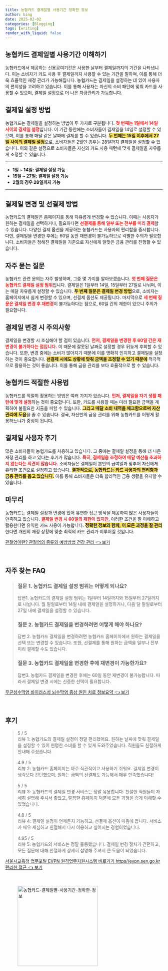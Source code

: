 ```yaml
---
title: 농협카드 결제일별 사용기간 정확한 정보
author: bing
date: 2025-02-02
categories: [Blogging]
tags: [writing]
render_with_liquid: false
---
```



<h2 id='결제일별 사용기간 이해하기'>농협카드 결제일별 사용기간 이해하기</h2>

<p>농협카드에서 제공하는 신용공여기간은 사용한 날부터 결제일까지의 기간을 나타냅니다. 이는 소비자가 카드 사용 후 결제일까지 사용할 수 있는 기간을 말하며, 이를 통해 더욱 효율적인 재정 관리가 가능해집니다. 농협카드는 결제일을 설정하는 데 있어 사용자의 편의성을 고려하고 있습니다. 이를 통해 사용자는 자신의 소비 패턴에 맞춰 카드를 사용할 수 있으며, 결제일 설정으로 더 나은 자금관리가 가능합니다.</p>

<h2 id='결제일 설정 방법'>결제일 설정 방법</h2>

<p>농협카드는 결제일을 설정하는 방법이 두 가지로 구분됩니다. <b><span style="color: #ee2323;">첫 번째는 1일에서 14일 사이의 결제일 설정</span></b>입니다. 이 기간 동안에는 소비자들이 결제일을 14일로 설정할 수 있으며, 이를 통해 매달 같은 날짜에 결제를 할 수 있습니다. <b><span style="background-color: #ffe066;">두 번째는 15일 이후에서 27일 사이의 결제일 설정</span></b>으로, 소비자들은 2월인 경우는 28일까지 결제일을 설정할 수 있습니다. 이와 같은 설정으로 소비자들은 자신의 카드 사용 패턴에 맞게 결제일을 자유롭게 조정할 수 있습니다.</p>

<hr />

<ul>
    <li><b>1일 ~ 14일: 결제일 설정 가능</b></li>
    <li><b>15일 ~ 27일: 결제일 설정 가능</b></li>
    <li><b>2월의 경우 28일까지 가능</b></li>
</ul>

<hr />

<h2 id='결제일 변경 및 선결제 방법'>결제일 변경 및 선결제 방법</h2>

<p>농협카드의 결제일은 홈페이지를 통해 자유롭게 변경할 수 있습니다. 이때는 사용자가 원하는 결제일을 선택하거나, 필요하다면 <b><span style="color: #ee2323;">선결제를 통해 일부 또는 전부를 미리 결제</span></b>할 수 있습니다. 다양한 결제 옵션을 제공하는 농협카드는 사용자의 편리함을 중시합니다. 다만, 결제일을 변경한 후에는 60일 동안 재변경이 불가능하므로 각별한 주의가 필요합니다. 소비자들은 정해진 결제일을 기준으로 자신에게 알맞은 금융 관리를 진행할 수 있습니다.</p>

<h2 id='자주 묻는 질문'>자주 묻는 질문</h2>

<p>농협카드 관련 문의는 자주 발생하며, 그중 몇 가지를 알아보겠습니다. <b><span style="color: #ee2323;">첫 번째 질문은 농협카드 결제일 설정 범위</span></b>입니다. 결제일은 1일부터 14일, 15일부터 27일로 나뉘며, 이는 매달 자유롭게 설정할 수 있습니다. <b><span style="background-color: #ffe066;">두 번째 질문은 결제일 변경 방법</span></b>으로, 소비자는 홈페이지에서 쉽게 변경할 수 있으며, 선결제 옵션도 제공됩니다. 마지막으로 <b><span style="color: #ee2323;">세 번째 질문은 결제일 변경 후 재변경</span></b>이 불가능하다는 점으로, 60일 간의 제한이 있으니 주의가 필요합니다.</p>

<h2 id='결제일 변경 시 주의사항'>결제일 변경 시 주의사항</h2>

<p>결제일을 변경할 시 조심해야 할 점이 있습니다. <b><span style="color: #ee2323;">먼저, 결제일을 변경한 후 60일 간은 재변경이 불가하다는 점입니다.</span></b> 이 때문에 잘못된 날짜로 설정할 경우 뒤늦게 후회할 수 있습니다. 또한, 변경 중에는 소비가 많아지기 때문에 이를 명확히 인지하고 결제일을 설정하는 것이 중요합니다. <b><span style="background-color: #ffe066;">선결제 시에도 상황에 맞춰 금액을 조정할 수 있기 때문에</span></b> 적극적으로 활용하는 것이 좋습니다. 이를 통해 금융 관리를 보다 효율적으로 할 수 있습니다.</p>

<h2 id='농협카드 적절한 사용법'>농협카드 적절한 사용법</h2>

<p>농협카드를 적절히 활용하는 방법은 여러 가지가 있습니다. <b><span style="color: #ee2323;">먼저, 결제일을 자기 생활 패턴에 맞게 설정</span></b>하는 것이 중요합니다. 또한, 카드를 사용할 때는 미리 필요한 금액을 계획하여 불필요한 지출을 피할 수 있습니다. <b><span style="background-color: #ffe066;">그리고 매달 소비 내역을 체크함으로써 자산 관리에 도움</span></b>을 줄 수 있습니다. 결국, 자신만의 금융 관리를 위해 농협카드를 어떻게 활용하느냐가 중심이 됩니다.</p>

<h2 id='결제일 사용자 후기'>결제일 사용자 후기</h2>

<p>많은 소비자들이 농협카드를 사용하고 있습니다. 그 중에는 결제일 설정을 통해 더 나은 재정 관리를 하고 있다는 후기가 많습니다. <b><span style="color: #ee2323;">특히, 결제일을 조정하여 매달 예산을 초과하지 않는다는 의견이 많습니다.</span></b> 소비자들은 결제일이 본인의 급여일과 맞추어 자신에게 유리한 조건으로 설정하고 있습니다. <b><span style="background-color: #ffe066;">결과적으로, 농협카드는 카드 사용자의 편리함과 금융 관리를 돕고 있습니다.</span></b> 이를 통해 소비자들은 더욱 합리적인 금융 생활을 유지할 수 있습니다.</p>

<h2 id='마무리'>마무리</h2>

<p>농협카드는 결제일 설정과 변경에 있어 유연한 접근 방식을 제공하여 많은 사용자들이 만족하고 있습니다. <b><span style="color: #ee2323;">결제일 변경 시 60일의 제한이 있지만</span></b>, 이러한 조건을 잘 이해하고 활용한다면 유익한 카드 사용이 가능합니다. <b><span style="background-color: #ffe066;">정확한 정보와 함께, 이 모든 과정을 잘 관리</span></b>한다면 개인의 재정 상황에 맞춘 최적의 카드 관리가 이루어질 것입니다.</p>


<p><a class="click-button" title="관절염이란? 관절염의 종류와 예방방법 건강 관리" href="https://blackassets.github.io/posts/%EA%B4%80%EC%A0%88%EC%97%BC%EC%9D%B4%EB%9E%80-%EA%B4%80%EC%A0%88%EC%97%BC%EC%9D%98-%EC%A2%85%EB%A5%98%EC%99%80-%EC%98%88%EB%B0%A9%EB%B0%A9%EB%B2%95-%EA%B1%B4%EA%B0%95-%EA%B4%80%EB%A6%AC/" rel="dofollow">관절염이란? 관절염의 종류와 예방방법 건강 관리 👈 보기</a></p><br>
<h2 id='자주_찾는_FAQ'>자주 찾는 FAQ</h2>
<div itemscope="" itemtype="https://schema.org/FAQPage"> 
<blockquote> 
<div itemscope="" itemprop="mainEntity" itemtype="https://schema.org/Question"> 
<h3 itemprop="name">질문 1. 농협카드 결제일 설정 범위는 어떻게 되나요?</h3> 
<div itemscope="" itemprop="acceptedAnswer" itemtype="https://schema.org/Answer"> 
<span itemprop="text"> 
<p>답변1. 농협카드의 결제일 설정 범위는 1일부터 14일까지와 15일부터 27일까지로 나뉩니다. 월 말일로부터 14일 내에 결제일을 설정하거나, 다음 달 말일로부터 27일 내에 결제일을 설정할 수 있습니다.</p> 
</span> 
</div> 
</div> 

<div itemscope="" itemprop="mainEntity" itemtype="https://schema.org/Question"> 
<h3 itemprop="name">질문 2. 농협카드 결제일을 변경하려면 어떻게 해야 하나요?</h3> 
<div itemscope="" itemprop="acceptedAnswer" itemtype="https://schema.org/Answer"> 
<span itemprop="text"> 
<p>답변 2. 농협카드 결제일을 변경하려면 농협카드 홈페이지에서 원하는 결제일을 선택 또는 변경할 수 있습니다. 또한, 선결제를 통해 원하는 금액을 일부나 전부 미리 결제할 수도 있습니다.</p> 
</span> 
</div> 
</div> 

<div itemscope="" itemprop="mainEntity" itemtype="https://schema.org/Question"> 
<h3 itemprop="name">질문 3. 농협카드 결제일을 변경한 후에 재변경이 가능한가요?</h3> 
<div itemscope="" itemprop="acceptedAnswer" itemtype="https://schema.org/Answer"> 
<span itemprop="text"> 
<p>답변3. 농협카드 결제일을 변경한 후에는 60일 동안 재변경이 불가능합니다. 따라서 결제일 변경 시에는 신중한 선택이 필요합니다.</p> 
</span> 
</div> 
</div> 
</blockquote> 
</div>
<p><a class="click-button" title="무균성수막염 바이러스성 뇌수막염 증상 원인 치료 정보요약" href="https://blackassets.github.io/posts/%EB%AC%B4%EA%B7%A0%EC%84%B1%EC%88%98%EB%A7%89%EC%97%BC-%EB%B0%94%EC%9D%B4%EB%9F%AC%EC%8A%A4%EC%84%B1-%EB%87%8C%EC%88%98%EB%A7%89%EC%97%BC-%EC%A6%9D%EC%83%81-%EC%9B%90%EC%9D%B8-%EC%B9%98%EB%A3%8C-%EC%A0%95%EB%B3%B4%EC%9A%94%EC%95%BD/" rel="dofollow">무균성수막염 바이러스성 뇌수막염 증상 원인 치료 정보요약 👈 보기</a></p><br>
<h2 id='후기'>후기</h2>
<div itemscope itemtype="https://schema.org/Product">
  <blockquote>
  <div itemprop="review" itemscope itemtype="https://schema.org/Review">
      <div itemprop="reviewRating" itemscope itemtype="https://schema.org/Rating"> <span itemprop="ratingValue">5</span> / <span itemprop="bestRating">5</span> </div>
      <span itemprop="reviewBody">리뷰 1: 농협카드의 결제일 설정이 정말 편리했어요. 원하는 날짜에 맞춰 결제일을 설정할 수 있어 현명한 소비를 할 수 있게 도와주었습니다. 직원들도 친절하게 안내해 주셨습니다.</span>
  </div>
  <br>
  <div itemprop="review" itemscope itemtype="https://schema.org/Review">
      <div itemprop="reviewRating" itemscope itemtype="https://schema.org/Rating"> <span itemprop="ratingValue">4.9</span> / <span itemprop="bestRating">5</span> </div>
      <span itemprop="reviewBody">리뷰 2: 농협카드 홈페이지는 아주 직관적이고 사용하기 쉬워요. 결제일 변경이 생각보다 간단했으며, 원하는 금액의 선결제도 가능해서 매우 만족했습니다!</span>
  </div>
  <br>
  <div itemprop="review" itemscope itemtype="https://schema.org/Review">
      <div itemprop="reviewRating" itemscope itemtype="https://schema.org/Rating"> <span itemprop="ratingValue">5</span> / <span itemprop="bestRating">5</span> </div>
      <span itemprop="reviewBody">리뷰 3: 농협카드의 결제일 변경 서비스는 정말 유용합니다. 친절한 직원들이 자세히 설명해 주셔서 좋았고, 깔끔한 홈페이지 덕분에 모든 과정을 쉽게 이해할 수 있었습니다.</span>
  </div>
  <br>
  <div itemprop="review" itemscope itemtype="https://schema.org/Review">
      <div itemprop="reviewRating" itemscope itemtype="https://schema.org/Rating"> <span itemprop="ratingValue">4.8</span> / <span itemprop="bestRating">5</span> </div>
      <span itemprop="reviewBody">리뷰 4: 결제일 설정이 언제든지 가능하고, 선결제 옵션이 마음에 듭니다. 서비스가 매우 세심하고 친절해서 다시 이용하고 싶어지는 경험이었습니다.</span>
  </div>
  <br>
  <div itemprop="review" itemscope itemtype="https://schema.org/Review">
      <div itemprop="reviewRating" itemscope itemtype="https://schema.org/Rating"> <span itemprop="ratingValue">4.95</span> / <span itemprop="bestRating">5</span> </div>
      <span itemprop="reviewBody">리뷰 5: 농협카드의 서비스는 정말 훌륭했습니다. 결제일 변경 절차가 간편하고, 모든 질문에 대해 친절하게 상세히 설명해 주셔서 큰 도움이 되었습니다.</span>
  </div>
  </blockquote>
</div>
<p><a class="click-button" title="서울시교육청 업무포털 EVPN 원격업무지원시스템 바로가기 https//evpn.sen.go.kr 편리한 접근" href="https://blackassets.github.io/posts/%EC%84%9C%EC%9A%B8%EC%8B%9C%EA%B5%90%EC%9C%A1%EC%B2%AD-%EC%97%85%EB%AC%B4%ED%8F%AC%ED%84%B8-EVPN-%EC%9B%90%EA%B2%A9%EC%97%85%EB%AC%B4%EC%A7%80%EC%9B%90%EC%8B%9C%EC%8A%A4%ED%85%9C-%EB%B0%94%EB%A1%9C%EA%B0%80%EA%B8%B0-httpsevpn.sen.go.kr-%ED%8E%B8%EB%A6%AC%ED%95%9C-%EC%A0%91%EA%B7%BC/" rel="dofollow">서울시교육청 업무포털 EVPN 원격업무지원시스템 바로가기 https//evpn.sen.go.kr 편리한 접근 👈 보기</a></p><br>
<figure class="image"><img src="https://blackassets.github.io/assets/img/thumbnail/농협카드-결제일별-사용기간-정확한-정보.webp" alt="농협카드-결제일별-사용기간-정확한-정보" width="256" height="256"></figure>